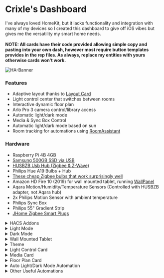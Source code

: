 # Crixle's Dashboard
I've always loved HomeKit, but it lacks functionality and integration with many of my devices so I created this dashboard to give off iOS vibes but gives me the versatility my smart home needs. </br>
</br>
**NOTE: All cards have their code provided allowing simple copy and pasting into your own dash, however most require button templates provides in the rep files. As always, replace my entities with yours otherwise cards won't work.**

![HA-Banner](https://user-images.githubusercontent.com/54859942/132930175-cf1af00c-8d36-4426-8032-c4fce5668be1.png)


### Features
- Adaptive layout thanks to [Layout Card](https://github.com/thomasloven/lovelace-layout-card)
- Light control center that switches between rooms
- Interactive dynamic floor plan
- Arlo Pro 3 camera control/library access
- Automatic light/dark mode
- Media & Sync Box Control
- Automatic light/dark mode based on sun
- Room tracking for automations using [RoomAssistant](https://www.room-assistant.io/)
### Hardware
 - Raspberry Pi 4B 4GB
 - [Samsung 500GB SSD via USB](https://www.bestbuy.com/site/samsung-t7-500gb-external-usb-3-2-gen-2-portable-solid-state-drive-with-hardware-encryption-indigo-blue/6408298.p?skuId=6408298)
 -  [HUSBZB Usb Hub (Zigbee & Z-Wave)](https://www.amazon.com/gp/product/B01GJ826F8/ref=ppx_yo_dt_b_asin_title_o03_s00?ie=UTF8&psc=1)
 -  Philips Hue A19 Bulbs + Hub
 -  [These cheap Zigbee bulbs that work surprisingly well](https://www.homedepot.com/p/EcoSmart-60-Watt-Equivalent-A19-Dimmable-SMART-LED-Light-Bulb-Tunable-White-2-Pack-A9A19A60WESDZ02/309683612)
 -  Amazon HD Fire 10 (2019) for wall mounted tablet, running [WallPanel](https://play.google.com/store/apps/details?id=com.thanksmister.iot.wallpanel&hl=en_US&gl=US)
 -  Aqara Motion/Humidity/Temperature Sensors (Controlled with HUSBZB adapter, not Aqara hub)
 -  2x Philips Motion Sensor with ambient temperature
 -  Philips Sync Box
 -  Philips 55" Gradient Strip
 -  [JHome Zigbee Smart Plugs](https://www.amazon.com/gp/product/B08K7FY2GP/ref=ppx_yo_dt_b_asin_title_o00_s00?ie=UTF8&psc=1)


<details>
  <summary>HACS Addons</summary>
  
  # HACS Addons
  | Card | Link |
  | :--- | ---- |
  | Button Card | [link](https://github.com/custom-cards/button-card) |
  | Vertical Stack In Card | [link](https://github.com/custom-cards/vertical-stack-in-card) |
  | CSS Card Mod | [link](https://github.com/thomasloven/lovelace-card-mod) |
  | Layout Card | [link](https://github.com/thomasloven/lovelace-layout-card) |
  | Light Popup Card | [link](https://github.com/DBuit/light-popup-card) |
  | Auto Entities | [link](https://github.com/thomasloven/lovelace-auto-entities) |
  | Browser Mod | [link](https://github.com/thomasloven/hass-browser_mod) |
  | State-Switch | [link](https://github.com/thomasloven/lovelace-state-switch) |
  | Home Feed Card | [link](https://github.com/gadgetchnnel/lovelace-home-feed-card) |
  | Mini Media Player | [link](https://github.com/kalkih/mini-media-player) |
  | Aarlo | [link](https://github.com/twrecked/lovelace-hass-aarlo) |
  | Swipe Card | [link](https://github.com/bramkragten/swipe-card) |
  | Theme | [link](https://github.com/basnijholt/lovelace-ios-themes) |
  | Paper Buttons | [link](https://github.com/jcwillox/lovelace-paper-buttons-row) |
  | Layout Card | [link](https://github.com/thomasloven/lovelace-layout-card) |
  | Kiosk Mode | [link](https://github.com/maykar/kiosk-mode)
 
</details>
<details>
  <summary>Light Mode</summary>
  
  ![LightDash](https://user-images.githubusercontent.com/54859942/132930222-52fafde5-5684-4f32-8028-9db8475146c5.png)


</details>


<details>
  <summary>Dark Mode</summary>
  
  ![DarkDash](https://user-images.githubusercontent.com/54859942/132930231-127aca01-695a-44e3-8608-d935f75408b8.png)


</details>
<details>
  <summary>Wall Mounted Tablet</summary>
  
  I have a Kindle Fire 10 (2019) mounted to the wall with a few command strips, and it works beautifully! I initially used FullyKiosk to isolate Home Assistant, however it can only access a really old version of Android WebView which made it really slow and unresponsive. I was shocked when I tried WallPanel and it works almost flawlessly! I know leaving the Kindle plugged in 24/7 is really bad for the battery but :shrug:
 ![IMG_2713](https://user-images.githubusercontent.com/54859942/132931199-e96f00c3-869d-463b-91e6-b6e130540f9a.JPG)


</details>
<details>
  <summary>Theme</summary>
  
  You probably recognized my light mode theme, probably because it's one of the [ios dark mode themes](https://github.com/basnijholt/lovelace-ios-dark-mode-theme) with some tweaks and a custom background made by me! Both the background and the code is provided in the files!

</details>


<details>
  <summary>Light Control Card</summary>
  
  Control multiple lights and devices per room all while in one card! If the globe for a room is glowing, then that means lights are on in that room. Holding down on the globe will toggle them. Achieved by grouping the lights by rooms into grids, then using a state-switch card based off of the URL hash. Open the link above for more info.
 
  ![Lights](https://user-images.githubusercontent.com/54859942/132930244-e507add3-2313-4adf-bafd-ea6ed2581dff.gif)

  ![lightpopup](https://github.com/crixle/homeassistant-config/blob/main/lightpopup.gif)
 
  ```
type: vertical-stack
cards:
  - type: entities
    style: |
      ha-card {
        background: none;
        box-shadow: none;
        }
    entities:
      - type: custom:paper-buttons-row
        buttons:
          - entity: group.boudoir
            name: false
            icon: hass:sofa-single
            style:
              button:
                background: rgba(255,255,255,.1)
                box-shadow: >
                  {% if is_state('group.boudoir', 'on') %}

                  0px 8px 15px rgba(0, 0, 0, 0.2), inset 0 0 10px
                  rgba(255,255,255,.5)

                  {% else %}
                    0px 8px 15px rgba(0, 0, 0, 0.2);
                  {% endif %}
                border-radius: 50px
                padding: 20px
                color: |
                  {% if is_state('group.boudoir', 'on') %}
                    white
                  {% else %}
                    rgba(0,0,0,.5)
                  {% endif %}
              icon:
                '--mdc-icon-size': 40px
            state_styles:
              '#boudoir':
                button:
                  background: rgba(255,255,255,.5)
                  box-shadow: 0 0 15px rgba(255,255,255,.6)
            tap_action:
              action: navigate
              navigation_path: '#boudoir'
            hold_action:
              action: toggle
          - entity: group.bedroom
            name: false
            icon: hass:bed-king
            style:
              button:
                background: rgba(255,255,255,.1)
                border-radius: 50px
                padding: 20px
                box-shadow: |
                  {% if is_state('group.bedroom', 'on') %}
                   0px 8px 15px rgba(0, 0, 0, 0.2), inset 0 0 10px rgba(255,255,255,.5)
                  {% else %}
                    0px 8px 15px rgba(0, 0, 0, 0.2);
                  {% endif %}
                color: |
                  {% if is_state('group.bedroom', 'on') %}
                    white
                  {% else %}
                    rgba(0,0,0,.5)
                  {% endif %}
              icon:
                '--mdc-icon-size': 40px
            tap_action:
              action: navigate
              navigation_path: '#bedroom'
            hold_action:
              action: toggle
          - entity: group.office
            name: false
            icon: hass:laptop
            style:
              button:
                background: rgba(255,255,255,.1)
                border-radius: 50px
                padding: 20px
                box-shadow: |
                  {% if is_state('group.office', 'on') %}
                    0px 8px 15px rgba(0, 0, 0, 0.2),inset 0 0 10px rgba(255,255,255,.5)
                  {% else %}
                    0px 8px 15px rgba(0, 0, 0, 0.2);
                  {% endif %}
                color: |
                  {% if is_state('group.office', 'on') %}
                    white
                  {% else %}
                    rgba(0,0,0,.5)
                  {% endif %}
              icon:
                '--mdc-icon-size': 40px
            tap_action:
              action: navigate
              navigation_path: '#office'
            hold_action:
              action: toggle
          - entity: group.kitchen
            name: false
            icon: hass:stairs-down
            style:
              button:
                background: rgba(255,255,255,.1)
                border-radius: 50px
                padding: 20px
                box-shadow: |
                  {% if is_state('group.kitchen', 'on') %}
                   0px 8px 15px rgba(0, 0, 0, 0.2), inset 0 0 10px rgba(255,255,255,.5)
                  {% else %}
                    0px 8px 15px rgba(0, 0, 0, 0.2);
                  {% endif %}
                color: |
                  {% if is_state('group.kitchen', 'on') %}
                    white
                  {% else %}
                    rgba(0,0,0,.5)
                  {% endif %}
              icon:
                '--mdc-icon-size': 40px
            tap_action:
              action: navigate
              navigation_path: '#downstairs'
            hold_action:
              action: toggle
    view_layout:
      grid-area: orbs
      place-self: end stretch
  - type: entities
    entities:
      - type: custom:state-switch
        entity: hash
        default: boudoir
        states:
          boudoir:
            type: custom:mod-card
            card:
              type: custom:auto-entities
              card:
                type: grid
                square: false
                columns: 3
              filter:
                include:
                  - domain: light
                    area: Boudoir
                    options:
                      type: custom:button-card
                      template:
                        - grid_card
                        - light
                  - entity_id: light.boudoir_ceiling_light
                    options:
                      type: custom:button-card
                      template:
                        - grid_card
                        - light
                  - entity_id: light.tv_bars
                    options:
                      type: custom:button-card
                      template:
                        - grid_card
                        - light
                  - entity_id: media_player.boudoir_tv_2
                    options:
                      type: custom:button-card
                      tap_action:
                        action: more-info
                      template:
                        - grid_card
                        - tv
                  - entity_id: switch.air_purifier
                    options:
                      type: custom:button-card
                      template:
                        - grid_card
                      state:
                        - value: 'on'
                          spin: true
                exclude:
                  - entity_id: light.ceiling_1
                  - entity_id: light.ceiling_2
                  - entity_id: light.hue_play_1
                  - entity_id: light.hue_play_1_2
              card_param: cards
          bedroom:
            type: custom:mod-card
            card:
              type: custom:auto-entities
              card:
                type: grid
                square: false
                columns: 3
              filter:
                include:
                  - domain: light
                    area: Bedroom
                    options:
                      type: custom:button-card
                      template:
                        - grid_card
                        - light
                  - entity_id: media_player.bedroom_tv
                    options:
                      type: custom:button-card
                      template:
                        - grid_card
                        - tv
                      tap_action:
                        action: more-info
                  - entity_id: switch.bedroom_ac
                    options:
                      type: custom:button-card
                      template:
                        - grid_card
                exclude:
                  - entity_id: light.ceiling_1
                  - entity_id: light.ceiling_2
                  - entity_id: light.hue_play_1
                  - entity_id: light.hue_play_1_2
              card_param: cards
          office:
            type: custom:mod-card
            card:
              type: custom:auto-entities
              card:
                type: grid
                square: false
                columns: 3
              filter:
                include:
                  - domain: light
                    area: Crixle's Room
                    options:
                      type: custom:button-card
                      template:
                        - grid_card
                        - light
                  - entity_id: media_player.office_speaker
                    options:
                      type: custom:button-card
                      template:
                        - grid_card
                        - tv
                      tap_action:
                        action: more-info
                  - entity_id: switch.clem
                    options:
                      type: custom:button-card
                      template:
                        - grid_card
                      lock:
                        enabled: true
                exclude:
                  - entity_id: light.ceiling_1
                  - entity_id: light.ceiling_2
                  - entity_id: light.hue_play_1
                  - entity_id: light.hue_play_1_2
              card_param: cards
              sort:
                method: domain
                reverse: false
                numeric: false
          downstairs:
            type: custom:mod-card
            card:
              type: grid
              cards:
                - type: custom:button-card
                  entity: group.kitchen
                  template:
                    - grid_card
                - type: custom:button-card
                  entity: group.livingroom
                  template:
                    - grid_card
                - type: custom:button-card
                  entity: vacuum.rug_b
                  template:
                    - grid_card
                - type: custom:button-card
                  entity: media_player.kitchen_sonos
                  template:
                    - grid_card
                    - tv
    view_layout:
      grid-area: control
      place-self: start stretch
    card_mod:
      style: |
        ha-card {
          border-radius: 30px;
        }


  ```
</details>


<details>
  <summary>Media Card</summary>
  This card pops up when I select the main TV, and allows me to skip content and adjust volume. Below that allows me to control our Philips Sync Box and change the entertainment 
 zones right blow it. To paste this 
                     
  ![Media](https://user-images.githubusercontent.com/54859942/132930473-da620641-11dc-4cf0-95d3-e256d638f508.png)

                     
  ```
  media_player.boudoir_tv_2:  ### Must be put into lovelace-ui file with appropriate entities
    title: TV Controls
    card:
      type: entities
      entities:
        - type: custom:mini-media-player
          entity: media_player.boudoir_tv_2
          volume_stateless: true
          card_mod:
            style: |
              ha-card {
                box-shadow: none;
              }
        - type: custom:mini-media-player
          entity: media_player.sync_box
          hide:
            controls: true
            power: true
            source: true
          card_mod:
            style: |
              ha-card {
                box-shadow: none;
              }
        - type: custom:mod-card
          card:
            type: grid
            cards:
              - type: custom:button-card
                tap_action:
                  action: toggle
                entity: script.syncboxtogglevideomode
                layout: vertical
                show_name: false
                template: scene
                styles:
                  card:
                    - box-shadow: >-
                        rgba(0, 0, 0, 0.16) 0px 3px 6px, rgba(0, 0, 0, 0.23) 0px
                        3px 6px
              - type: custom:button-card
                tap_action:
                  action: toggle
                entity: script.syncboxtogglemusicmode
                layout: vertical
                show_name: false
                template: scene
                styles:
                  card:
                    - box-shadow: >-
                        rgba(0, 0, 0, 0.16) 0px 3px 6px, rgba(0, 0, 0, 0.23) 0px
                        3px 6px
              - type: custom:button-card
                tap_action:
                  action: toggle
                entity: script.syncboxtogglegamemode
                layout: vertical
                show_name: false
                template: scene
                styles:
                  card:
                    - box-shadow: >-
                        rgba(0, 0, 0, 0.16) 0px 3px 6px, rgba(0, 0, 0, 0.23) 0px
                        3px 6px
              - type: custom:button-card
                tap_action:
                  action: toggle
                entity: script.syncboxdecrease
                layout: vertical
                show_name: false
                template: scene
                styles:
                  card:
                    - box-shadow: >-
                        rgba(0, 0, 0, 0.16) 0px 3px 6px, rgba(0, 0, 0, 0.23) 0px
                        3px 6px
              - type: custom:button-card
                tap_action:
                  action: toggle
                entity: script.syncboxtoggle
                layout: vertical
                show_name: false
                template: scene
                styles:
                  card:
                    - box-shadow: >-
                        rgba(0, 0, 0, 0.16) 0px 3px 6px, rgba(0, 0, 0, 0.23) 0px
                        3px 6px
              - type: custom:button-card
                tap_action:
                  action: toggle
                entity: script.syncboxintensityincrease
                layout: vertical
                show_name: false
                template: scene
                styles:
                  card:
                    - box-shadow: >-
                        rgba(0, 0, 0, 0.16) 0px 3px 6px, rgba(0, 0, 0, 0.23) 0px
                        3px 6px
              - type: custom:button-card
                tap_action:
                  action: toggle
                entity: script.syncboxstriponly
                show_icon: false
                name: Strip Only
                template: scene
                styles:
                  card:
                    - box-shadow: >-
                        rgba(0, 0, 0, 0.16) 0px 3px 6px, rgba(0, 0, 0, 0.23) 0px
                        3px 6px
              - type: custom:button-card
                tap_action:
                  action: toggle
                entity: script.syncboxstripbars
                show_icon: false
                name: Strip + Bars
                template: scene
                styles:
                  card:
                    - box-shadow: >-
                        rgba(0, 0, 0, 0.16) 0px 3px 6px, rgba(0, 0, 0, 0.23) 0px
                        3px 6px
              - type: custom:button-card
                tap_action:
                  action: toggle
                entity: script.syncboxalllights
                show_icon: false
                name: All Lights
                template: scene
                styles:
                  card:
                    - box-shadow: >-
                        rgba(0, 0, 0, 0.16) 0px 3px 6px, rgba(0, 0, 0, 0.23) 0px
                        3px 6px
            square: false
      card_mod:
        style: |
          ha-card {
            font-family: DM Sans;
            box-shadow: none;
          }
  ```
</details>        
                     
<details>
  <summary>Floor Plan Card</summary>
  
  This card is my favorite because it's informative and let's me look at the entire house in a glance. Best part is that it was relatively easy to make with a bit of patience. I followed [this guide](https://community.home-assistant.io/t/floorplan-ui-with-color-synced-lights/169417) and had it working within a couple hours. The guide allows you to sync the color to match color and brightness, but I had issues with color matching not being accurate so I just match brightness.
  ![floorplan](https://user-images.githubusercontent.com/54859942/120511145-1e8e0000-c398-11eb-93af-11c22549a6e9.gif)
  ## Code
   ```
    type: 'custom:stack-in-card'
    style: |
      ha-card {
        background: var( --ha-card-background, var(--card-background-color, white) );
        padding: 10px;
        border-radius: 30px;
        box-shadow: 0 5px 18px rgba(0,0,0,.2);
        }
    cards:
      - type: 'custom:config-template-card'
        entities:
          - light.desk_lamp
          - light.standing_lamp
          - light.boudoir_ceiling_light
          - light.nanoleaf
          - light.bedside_lamp
          - light.bedroom_floor_lamp
          - light.vine_lights
          - light.closet_1
          - light.hue_play_gradient_lightstrip_1
          - light.office_strip
          - light.office_lamp_1
          - light.desk_lamp_2
        card:
          type: picture-elements
          image: /local/floorplan/base/floorday.png
          elements:
            - type: conditional
              conditions:
                - entity: light.desk_lamp
                  state: 'on'
              elements:
                - type: image
                  image: /local/floorplan/lights/boudoirdesklamp.png
                  style:
                    width: 100%
                    height: 100%
                    top: 50%
                    left: 50%
                    mix-blend-mode: lighten
            - type: conditional
              conditions:
                - entity: light.standing_lamp
                  state: 'on'
              elements:
                - type: image
                  image: /local/floorplan/lights/boudoirstanding_lamp.png
                  style:
                    opacity: '${ states[''light.standing_lamp''].attributes.brightness / 255 }'
                    width: 100%
                    height: 100%
                    top: 50%
                    left: 50%
                    mix-blend-mode: lighten
            - type: conditional
              conditions:
                - entity: light.boudoir_ceiling_light
                  state: 'on'
              elements:
                - type: image
                  image: /local/floorplan/lights/boudoirceilinglight.png
                  style:
                    opacity: >-
                      ${ states['light.boudoir_ceiling_light'].attributes.brightness
                      / 255 }
                    width: 100%
                    height: 100%
                    top: 50%
                    left: 50%
                    mix-blend-mode: lighten
            - type: conditional
              conditions:
                - entity: light.nanoleaf
                  state: 'on'
              elements:
                - type: image
                  image: /local/floorplan/lights/boudoirnanoleaf.png
                  style:
                    opacity: '${ states[''light.nanoleaf''].attributes.brightness / 255 }'
                    width: 100%
                    height: 100%
                    top: 50%
                    left: 50%
                    mix-blend-mode: lighten
            - type: conditional
              conditions:
                - entity: light.bedside_lamp
                  state: 'on'
              elements:
                - type: image
                  image: /local/floorplan/lights/bedroombedsidelamp.png
                  style:
                    opacity: '${ states[''light.bedside_lamp''].attributes.brightness / 255 }'
                    width: 100%
                    height: 100%
                    top: 50%
                    left: 50%
                    mix-blend-mode: lighten
            - type: conditional
              conditions:
                - entity: light.bedroom_floor_lamp
                  state: 'on'
              elements:
                - type: image
                  image: /local/floorplan/lights/bedroomfloorlamp.png
                  style:
                    opacity: >-
                      ${ states['light.bedroom_floor_lamp'].attributes.brightness /
                      255 }
                    width: 100%
                    height: 100%
                    top: 50%
                    left: 50%
                    mix-blend-mode: lighten
            - type: conditional
              conditions:
                - entity: light.vine_lights
                  state: 'on'
              elements:
                - type: image
                  image: /local/floorplan/lights/bedroomvinelights.png
                  style:
                    opacity: '${ states[''light.vine_lights''].attributes.brightness / 255 }'
                    width: 100%
                    height: 100%
                    top: 50%
                    left: 50%
                    mix-blend-mode: lighten
            - type: conditional
              conditions:
                - entity: light.closet_1
                  state: 'on'
              elements:
                - type: image
                  image: /local/floorplan/lights/boudoircloset.png
                  style:
                    opacity: '${ states[''light.closet_1''].attributes.brightness / 255 }'
                    width: 100%
                    height: 100%
                    top: 50%
                    left: 50%
                    mix-blend-mode: lighten
            - type: conditional
              conditions:
                - entity: light.hue_play_gradient_lightstrip_1
                  state: 'on'
              elements:
                - type: image
                  image: /local/floorplan/lights/boudoirtv.png
                  style:
                    opacity: >-
                      ${
                      states['light.hue_play_gradient_lightstrip_1'].attributes.brightness
                      / 255 }
                    width: 100%
                    height: 100%
                    top: 50%
                    left: 50%
                    mix-blend-mode: lighten
            - type: conditional
              conditions:
                - entity: switch.clem
                  state: 'on'
              elements:
                - type: image
                  image: /local/floorplan/lights/officeclem.png
                  style:
                    width: 100%
                    height: 100%
                    top: 50%
                    left: 50%
                    mix-blend-mode: lighten
            - type: conditional
              conditions:
                - entity: light.office_strip
                  state: 'on'
              elements:
                - type: image
                  image: /local/floorplan/lights/officestrip.png
                  style:
                    width: 100%
                    height: 100%
                    top: 50%
                    left: 50%
                    mix-blend-mode: lighten
                    opacity: '${ states[''light.office_strip''].attributes.brightness / 255 }'
            - type: conditional
              conditions:
                - entity: light.office_lamp_1
                  state: 'on'
              elements:
                - type: image
                  image: /local/floorplan/lights/officedesklamp1.png
                  style:
                    filter: >-
                      ${ "hue-rotate(" +
                      (states['light.office_lamp_1'].attributes.hs_color ?
                      states['light.office_lamp_1'].attributes.hs_color[0] : 0) +
                      "deg)"}
                    width: 100%
                    height: 100%
                    top: 50%
                    left: 50%
                    mix-blend-mode: lighten
                    opacity: '${ states[''light.office_lamp_1''].attributes.brightness / 255 }'
            - type: conditional
              conditions:
                - entity: light.desk_lamp_2
                  state: 'on'
              elements:
                - type: image
                  image: /local/floorplan/lights/officedesklamp2.png
                  style:
                    filter: >-
                      ${ "hue-rotate(" +
                      (states['light.desk_lamp_2'].attributes.hs_color ?
                      states['light.desk_lamp_2'].attributes.hs_color[0] : 0) +
                      "deg)"}
                    width: 100%
                    height: 100%
                    top: 50%
                    left: 50%
                    mix-blend-mode: lighten
                    opacity: '${ states[''light.desk_lamp_2''].attributes.brightness / 255 }'
            - type: 'custom:button-card'
              style:
                height: 7%
                width: 7%
                left: 73.5%
                top: 5%
              entity: light.nanoleaf
              template: floorbutton
            - type: 'custom:button-card'
              style:
                height: 7%
                width: 7%
                left: 90%
                top: 7%
              entity: light.desk_lamp
              template: floorbutton
            - type: 'custom:button-card'
              style:
                height: 7%
                width: 7%
                left: 95%
                top: 85%
              entity: light.standing_lamp
              template: floorbutton
            - type: 'custom:button-card'
              style:
                height: 7%
                width: 7%
                left: 80%
                top: 55%
              entity: light.boudoir_ceiling_light
              template: floorbutton
            - type: 'custom:button-card'
              style:
                height: 7%
                width: 7%
                left: 38%
                bottom: 7%
              entity: light.vine_lights
              template: floorbutton
            - type: 'custom:button-card'
              style:
                height: 7%
                width: 7%
                left: 35%
                bottom: 15%
              entity: light.bedroom_floor_lamp
              template: floorbutton
            - type: 'custom:button-card'
              style:
                height: 7%
                width: 7%
                left: 57%
                top: 7%
              entity: light.bedside_lamp
              template: floorbutton
            - type: state-icon
              entity: media_player.boudoir_tv_2
              style:
                top: 25%
                right: 27.5%
            - type: state-icon
              entity: switch.air_purifier
              icon: 'hass:air-purifier'
              tap_action:
                action: toggle
              style:
                right: 27%
                bottom: 25%
            - type: state-label
              entity: sensor.lumi_lumi_weather_0a037c06_temperature
              style:
                color: white
                left: 15%
                bottom: '-5%'
      - type: 'custom:config-template-card'
        entities:
          - light.hue_white_lamp_1
          - light.living_room_couch_lamp
          - light.kitchen_island_lighting
          - light.living_room_ceiling_light_1
          - light.hall_lamp
        card:
          type: picture-elements
          image: /local/floorplan/base/downstairsday.png
          elements:
            - type: conditional
              conditions:
                - entity: light.hue_white_lamp_1
                  state: 'on'
              elements:
                - type: image
                  image: /local/floorplan/lights/kitchenceiling.png
                  style:
                    opacity: >-
                      ${ states['light.hue_white_lamp_1'].attributes.brightness /
                      255 }
                    width: 100%
                    height: 100%
                    top: 50%
                    left: 50%
                    mix-blend-mode: lighten
            - type: conditional
              conditions:
                - entity: light.living_room_couch_lamp
                  state: 'on'
              elements:
                - type: image
                  image: /local/floorplan/lights/livingroomlamp.png
                  style:
                    opacity: >-
                      ${
                      states['light.living_room_couch_lamp'].attributes.brightness /
                      255 }
                    width: 100%
                    height: 100%
                    top: 50%
                    left: 50%
                    mix-blend-mode: lighten
            - type: conditional
              conditions:
                - entity: light.kitchen_island_lighting
                  state: 'on'
              elements:
                - type: image
                  image: /local/floorplan/lights/kitchenislandlights.png
                  style:
                    opacity: >-
                      ${
                      states['light.kitchen_island_lighting'].attributes.brightness
                      / 255 }
                    width: 100%
                    height: 100%
                    top: 50%
                    left: 50%
                    mix-blend-mode: lighten
            - type: conditional
              conditions:
                - entity: light.living_room_ceiling_light_1
                  state: 'on'
              elements:
                - type: image
                  image: /local/floorplan/lights/livingroomlights.png
                  style:
                    opacity: >-
                      ${
                      states['light.living_room_ceiling_light_1'].attributes.brightness
                      / 255 }
                    width: 100%
                    height: 100%
                    top: 50%
                    left: 50%
                    mix-blend-mode: lighten
            - type: conditional
              conditions:
                - entity: light.hall_lamp
                  state: 'on'
              elements:
                - type: image
                  image: /local/floorplan/lights/livingroomwalllight.png
                  style:
                    opacity: '${ states[''light.hall_lamp''].attributes.brightness / 255 }'
                    width: 100%
                    height: 100%
                    top: 50%
                    left: 50%
                    mix-blend-mode: lighten
            - type: 'custom:button-card'
              style:
                height: 7%
                width: 7%
                left: 20%
                top: 48%
              entity: group.kitchen
              template: floorbutton
            - type: 'custom:button-card'
              style:
                height: 7%
                width: 7%
                left: 55%
                top: 48%
              entity: group.livingroom
              template: floorbutton
            - type: state-icon
              entity: vacuum.rug_b
              tap_action:
                action: toggle
              style:
                left: 10%
                bottom: 0%
            - type: state-label
              entity: lock.back_door
              tap_action:
                action: toggle
              style:
                right: '-7%'
                bottom: 8%
                color: white
            - type: state-label
              entity: lock.front_door
              tap_action:
                action: toggle
              style:
                left: 7%
                top: 30%
                color: white
            - type: state-label
              entity: lock.front_door
              tap_action:
                action: toggle
              style:
                left: 7%
                top: 30%
                color: white
            - type: conditional
              conditions:
                - entity: sensor.washer
                  state: 'on'
              elements:
                - type: state-label
                  entity: sensor.washer_remaining_time
                  style:
                    right: 5%
                    top: 17.5%
                    color: white
                - type: 'custom:text-element'
                  text: m
                  style:
                    right: 5%
                    top: 17.5%
                    color: white
            - type: conditional
              conditions:
                - entity: sensor.dryer
                  state: 'on'
              elements:
                - type: state-label
                  entity: sensor.dryer_remaining_time
                  style:
                    right: 5%
                    top: 31%
                    color: white
                - type: 'custom:text-element'
                  text: m
                  style:
                    right: 5%
                    top: 31%
                    color: white

  ```

</details>
<details>
  <summary>Auto Light/Dark Mode Automation</summary>
  
  ### Make sure you replace the themes with yours!
  ```
  alias: Auto Lovelace Theme
    description: ''
    trigger:
      - platform: sun
        event: sunrise
        offset: '00:10:00'
      - platform: sun
        event: sunset
        offset: '00:10:00'
    condition: []
    action:
      - service: frontend.set_theme
        data:
          name: |
            {% if is_state('sun.sun', 'above_horizon') %}
              "Custom Light Mode"
            {% else %}
              "Custom Dark Mode"
            {% endif %}
    mode: single
  ```

</details>
<details>
  <summary>Other Useful Automations</summary>
  
  ### Motion Lights with time based brightnesses
  ```
alias: Hall Motion Lights
description: ''
trigger:
  - type: occupied
    platform: device
    device_id: 182bb3b5150abbefa4916f863008bb75
    entity_id: binary_sensor.bathroom_hall_motion_sensor_occupancy
    domain: binary_sensor
condition:
  - condition: or
    conditions:
      - condition: state
        entity_id: person.xxx
        state: home
      - condition: state
        entity_id: person.xxx
        state: home
action:
  - choose:
      - conditions:
          - condition: time
            after: '22:00'
            before: '08:00:00'
        sequence:
          - service: light.turn_on
            target:
              device_id:
                - 345a2abaf6f0eef2d51f92cf51affa9b
                - 6949950b1a739fd3207efdc18b72307c
            data:
              brightness_pct: 20
          - wait_for_trigger:
              - type: not_occupied
                platform: device
                device_id: 182bb3b5150abbefa4916f863008bb75
                entity_id: binary_sensor.bathroom_hall_motion_sensor_occupancy
                domain: binary_sensor
                for:
                  hours: 0
                  minutes: 0
                  seconds: 0
                  milliseconds: 0
          - service: light.turn_off
            target:
              device_id:
                - 6949950b1a739fd3207efdc18b72307c
                - 345a2abaf6f0eef2d51f92cf51affa9b
    default:
      - service: light.turn_on
        target:
          device_id:
            - 345a2abaf6f0eef2d51f92cf51affa9b
            - 6949950b1a739fd3207efdc18b72307c
        data:
          brightness_pct: 80
      - wait_for_trigger:
          - type: not_occupied
            platform: device
            device_id: 182bb3b5150abbefa4916f863008bb75
            entity_id: binary_sensor.bathroom_hall_motion_sensor_occupancy
            domain: binary_sensor
            for:
              hours: 0
              minutes: 3
              seconds: 0
              milliseconds: 0
      - service: light.turn_off
        target:
          device_id:
            - 345a2abaf6f0eef2d51f92cf51affa9b
            - 6949950b1a739fd3207efdc18b72307c
mode: single

  ```

</details>
